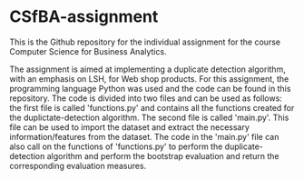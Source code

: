 # CSfBA-assignment
This is the Github repository for the individual assignment for the course Computer Science for Business Analytics. 

The assignment is aimed at implementing a duplicate detection algorithm, with an emphasis on LSH, for Web shop products. 
For this assignment, the programming language Python was used and the code can be found in this repository. 
The code is divided into two files and can be used as follows: the first file is called 'functions.py' and contains all the functions created for the duplictate-detection algorithm. The second file is called 'main.py'. This file can be used to import the dataset and extract the necessary information/features from the dataset. The code in the 'main.py' file can also call on the functions of 'functions.py' to perform the duplicate-detection algorithm and perform the bootstrap evaluation and return the corresponding evaluation measures.
